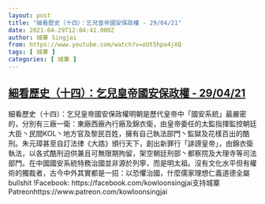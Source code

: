 ```yaml
---
layout: post
title: "細看歷史（十四）：乞兒皇帝國安保政權 - 29/04/21"
date: 2021-04-29T12:04:41.000Z
author: 城寨 Singjai
from: https://www.youtube.com/watch?v=oUt5hpo4jXQ
tags: [ 城寨 ]
categories: [ 城寨 ]
---
```

<!--1619697881000-->
[細看歷史（十四）：乞兒皇帝國安保政權 - 29/04/21](https://www.youtube.com/watch?v=oUt5hpo4jXQ)
------

<div>
細看歷史（十四）：乞兒皇帝國安保政權明朝是歷代皇帝中「國安系統」最嚴密的，分別有三廠一衛：東廠西廠內行廠及錦衣衛，由皇帝委任的太監指揮監控朝廷大臣丶民間KOL丶地方官及黎民百姓，擁有自己執法部門丶監獄及花樣百出的酷刑。朱元璋甚至自訂法律《大誥》頒行天下，創出新罪行「誹謗皇帝」，由錦衣衛執法，以各式酷刑迫供兼且可無限期拘留，架空朝廷刑部丶都察院及大理寺等司法部門。在中國國安系統特務治國並非源於列寧，而是明太祖。沒有文化水平但有權術的獨裁者，古今中外其實都是一招：以恐懼治國，什麼儒家理想仁義道德全屬bullshit !Facebook: https://facebook.com/kowloonsingjai支持城寨Patreonhttps://www.patreon.com/kowloonsingjai
</div>
